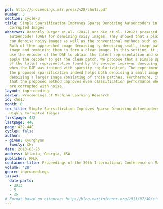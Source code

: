 ```yaml
---
pdf: http://proceedings.mlr.press/v28/cho13.pdf
number: 3
section: cycle-3
title: Simple Sparsification Improves Sparse Denoising Autoencoders in Denoising Highly
  Corrupted Images
abstract: Recently Burger et al. (2012) and Xie et al. (2012) proposed to use a denoising
  autoencoder (DAE) for denoising noisy images. They showed that a plain, deep DAE
  can denoise noisy images as well as the conventional methods such as BM3D and KSVD.
  Both of them approached image denoising by denoising small, image patches of a larger
  image and combining them to form a clean image. In this setting, it is usual to
  use the encoder of the DAE to obtain the latent representation and subsequently
  apply the decoder to get the clean patch. We propose that a simple sparsification
  of the latent representation found by the encoder improves denoising performance,
  when the DAE was trained with sparsity regularization. The experiments confirm that
  the proposed sparsification indeed helps both denoising a small image patch and
  denoising a larger image consisting of those patches. Furthermore, it is found out
  that the proposed method improves even classification performance when test samples
  are corrupted with noise.
layout: inproceedings
series: Proceedings of Machine Learning Research
id: cho13
month: 0
tex_title: Simple Sparsification Improves Sparse Denoising Autoencoders in Denoising
  Highly Corrupted Images
firstpage: 432
lastpage: 440
page: 432-440
cycles: false
author:
- given: Kyunghyun
  family: Cho
date: 2013-05-26
address: Atlanta, Georgia, USA
publisher: PMLR
container-title: Proceedings of the 30th International Conference on Machine Learning
volume: '28'
genre: inproceedings
issued:
  date-parts:
  - 2013
  - 5
  - 26
# Format based on citeproc: http://blog.martinfenner.org/2013/07/30/citeproc-yaml-for-bibliographies/
---
```

